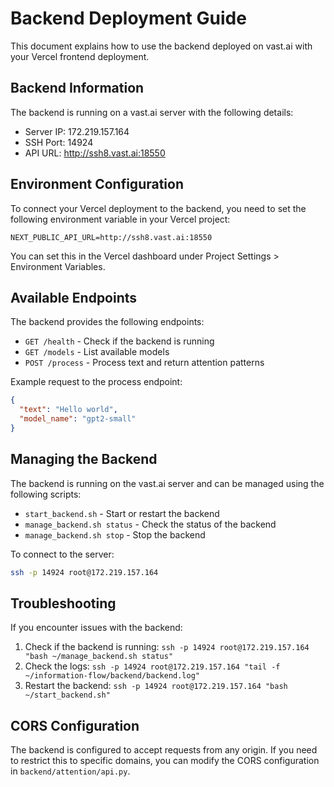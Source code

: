 # Backend Deployment Guide

This document explains how to use the backend deployed on vast.ai with your Vercel frontend deployment.

## Backend Information

The backend is running on a vast.ai server with the following details:

- Server IP: 172.219.157.164
- SSH Port: 14924
- API URL: http://ssh8.vast.ai:18550

## Environment Configuration

To connect your Vercel deployment to the backend, you need to set the following environment variable in your Vercel project:

```
NEXT_PUBLIC_API_URL=http://ssh8.vast.ai:18550
```

You can set this in the Vercel dashboard under Project Settings > Environment Variables.

## Available Endpoints

The backend provides the following endpoints:

- `GET /health` - Check if the backend is running
- `GET /models` - List available models
- `POST /process` - Process text and return attention patterns

Example request to the process endpoint:

```json
{
  "text": "Hello world",
  "model_name": "gpt2-small"
}
```

## Managing the Backend

The backend is running on the vast.ai server and can be managed using the following scripts:

- `start_backend.sh` - Start or restart the backend
- `manage_backend.sh status` - Check the status of the backend
- `manage_backend.sh stop` - Stop the backend

To connect to the server:

```bash
ssh -p 14924 root@172.219.157.164
```

## Troubleshooting

If you encounter issues with the backend:

1. Check if the backend is running: `ssh -p 14924 root@172.219.157.164 "bash ~/manage_backend.sh status"`
2. Check the logs: `ssh -p 14924 root@172.219.157.164 "tail -f ~/information-flow/backend/backend.log"`
3. Restart the backend: `ssh -p 14924 root@172.219.157.164 "bash ~/start_backend.sh"`

## CORS Configuration

The backend is configured to accept requests from any origin. If you need to restrict this to specific domains, you can modify the CORS configuration in `backend/attention/api.py`. 